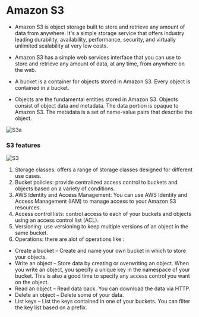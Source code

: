 # Amazon S3
 
* Amazon S3 is object storage built to store and retrieve any amount of data from anywhere. 
It's a simple storage service that offers industry leading durability, availability,
performance, security, and virtually unlimited scalability at very low costs.

* Amazon S3 has a simple web services interface that you can use to store and retrieve any amount of data, at any time, from anywhere on the web.

* A bucket is a container for objects stored in Amazon S3. Every object is contained in a bucket.

* Objects are the fundamental entities stored in Amazon S3. Objects consist of object data and metadata. The data portion is opaque to Amazon S3. The metadata is a set of name-value pairs that describe the object.

![S3a](https://www.google.com/url?sa=i&url=https%3A%2F%2Faws.amazon.com%2Far%2Fs3%2Ffeatures%2Faccess-points%2F&psig=AOvVaw22h1pOZ70RV5CEyQ__HOwy&ust=1638217286171000&source=images&cd=vfe&ved=0CAsQjRxqFwoTCKCgkJnxu_QCFQAAAAAdAAAAABAD)


### S3 features

![S3](https://www.google.com/url?sa=i&url=https%3A%2F%2Fwww.javatpoint.com%2Faws-s3&psig=AOvVaw2cyFwO0Ttm1yzUyuJchlUH&ust=1638217341977000&source=images&cd=vfe&ved=0CAsQjRxqFwoTCKDOm6zxu_QCFQAAAAAdAAAAABAD)

1. Storage classes: offers a range of storage classes designed for different use cases.
2. Bucket policies: provide centralized access control to buckets and objects based on a variety of conditions.
3. AWS Identity and Access Management: You can use AWS Identity and Access Management (IAM) to manage access to your Amazon S3 resources.
4. Access control lists: control access to each of your buckets and objects using an access control list (ACL).
5. Versioning: use versioning to keep multiple versions of an object in the same bucket.
6. Operations: there are alot of operations like :

+ Create a bucket – Create and name your own bucket in which to store your objects.
+ Write an object – Store data by creating or overwriting an object. When you write an object, you specify a unique key in the namespace of your bucket. This is also a good time to specify any access control you want on the object.
+ Read an object – Read data back. You can download the data via HTTP.
+ Delete an object – Delete some of your data.
+ List keys – List the keys contained in one of your buckets. You can filter the key list based on a prefix.




